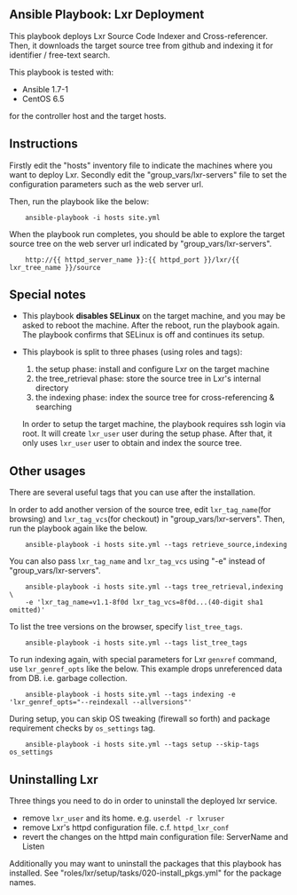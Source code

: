## Ansible Playbook: Lxr Deployment

This playbook deploys Lxr Source Code Indexer and Cross-referencer.  Then, it downloads the target source tree from github and indexing it for identifier / free-text search.

This playbook is tested with:

 - Ansible 1.7-1
 - CentOS 6.5

for the controller host and the target hosts.


## Instructions

Firstly edit the "hosts" inventory file to indicate the machines where you want to deploy Lxr.  Secondly edit the "group_vars/lxr-servers" file to set the configuration parameters such as the web server url.

Then, run the playbook like the below:

        ansible-playbook -i hosts site.yml

When the playbook run completes, you should be able to explore the target source tree on the web server url indicated by "group_vars/lxr-servers".

        http://{{ httpd_server_name }}:{{ httpd_port }}/lxr/{{ lxr_tree_name }}/source


## Special notes

 - This playbook **disables SELinux** on the target machine, and you may be asked to reboot the machine.  After the reboot, run the playbook again.  The playbook confirms that SELinux is off and continues its setup.

 - This playbook is split to three phases (using roles and tags):

   1. the setup phase: install and configure Lxr on the target machine
   2. the tree_retrieval phase: store the source tree in Lxr's internal directory
   3. the indexing phase: index the source tree for cross-referencing & searching

   In order to setup the target machine, the playbook requires ssh login via root.  It will create `lxr_user` user during the setup phase.  After that, it only uses `lxr_user` user to obtain and index the source tree.


## Other usages

There are several useful tags that you can use after the installation.

In order to add another version of the source tree, edit `lxr_tag_name`(for browsing) and `lxr_tag_vcs`(for checkout) in "group_vars/lxr-servers".  Then, run the playbook again like the below.

        ansible-playbook -i hosts site.yml --tags retrieve_source,indexing

You can also pass `lxr_tag_name` and `lxr_tag_vcs` using "-e" instead of "group_vars/lxr-servers".

        ansible-playbook -i hosts site.yml --tags tree_retrieval,indexing \
        -e 'lxr_tag_name=v1.1-8f0d lxr_tag_vcs=8f0d...(40-digit sha1 omitted)'

To list the tree versions on the browser, specify `list_tree_tags`.

        ansible-playbook -i hosts site.yml --tags list_tree_tags

To run indexing again, with special parameters for Lxr `genxref` command, use `lxr_genref_opts` like the below.  This example drops unreferenced data from DB. i.e. garbage collection.

        ansible-playbook -i hosts site.yml --tags indexing -e 'lxr_genref_opts="--reindexall --allversions"'

During setup, you can skip OS tweaking (firewall so forth) and package requirement checks by `os_settings` tag.

        ansible-playbook -i hosts site.yml --tags setup --skip-tags os_settings


## Uninstalling Lxr

Three things you need to do in order to uninstall the deployed lxr service.

 - remove `lxr_user` and its home.  e.g. `userdel -r lxruser`
 - remove Lxr's httpd configuration file. c.f. `httpd_lxr_conf`
 - revert the changes on the httpd main configuration file: ServerName and Listen

Additionally you may want to uninstall the packages that this playbook has installed.  See "roles/lxr/setup/tasks/020-install_pkgs.yml" for the package names.

